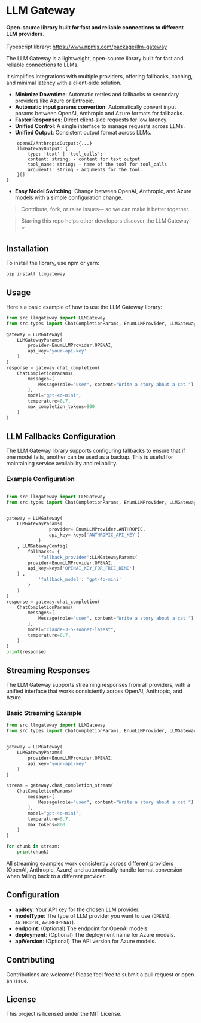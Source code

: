 # LLM Gateway
#### Open-source library built for fast and reliable connections to different LLM providers.

Typescript library: https://www.npmjs.com/package/llm-gateway

The LLM Gateway is a lightweight, open-source library built for fast and reliable connections to LLMs. <br>

It simplifies integrations with multiple providers, offering fallbacks, caching, and minimal latency with a client-side solution.


- **Minimize Downtime**: Automatic retries and fallbacks to secondary providers like Azure or Entropic.  
- **Automatic input params convertion**: Automatically convert input params between OpenAI, Anthropic and Azure formats for fallbacks.
- **Faster Responses**: Direct client-side requests for low latency.  
- **Unified Control**: A single interface to manage requests across LLMs. 
- **Unified Output**: Consistent output format across LLMs. 
```{
    openAI/AnthropicOutput:{...}
    llmGatewayOutput: {
        type: 'text' | 'tool_calls';
        content: string; - content for text output
        tool_name: string; - name of the tool for tool_calls
        arguments: string - arguments for the tool.
    }[]
}
```
- **Easy Model Switching**: Change between OpenAI, Anthropic, and Azure models with a simple configuration change. 

> Contribute, fork, or raise issues— so we can make it better together.

> Starring this repo helps other developers discover the LLM Gateway! ⭐  


## Installation

To install the library, use npm or yarn:

```bash
pip install llmgateway
```




## Usage

Here's a basic example of how to use the LLM Gateway library:

```python
from src.llmgateway import LLMGateway
from src.types import ChatCompletionParams, EnumLLMProvider, LLMGatewayParams, Message

gateway = LLMGateway(
    LLMGatewayParams(
        provider=EnumLLMProvider.OPENAI,
        api_key='your-api-key'
    )
)
response = gateway.chat_completion(
    ChatCompletionParams(
        messages=[
            Message(role="user", content="Write a story about a cat.")
        ],
        model="gpt-4o-mini",
        temperature=0.7,
        max_completion_tokens=800
    )
)

```

## LLM Fallbacks Configuration

The LLM Gateway library supports configuring fallbacks to ensure that if one model fails, another can be used as a backup. This is useful for maintaining service availability and reliability.

### Example Configuration

```python

from src.llmgateway import LLMGateway
from src.types import ChatCompletionParams, EnumLLMProvider, LLMGatewayConfig, LLMGatewayParams, Message


gateway = LLMGateway(
    LLMGatewayParams(
                provider= EnumLLMProvider.ANTHROPIC,
                api_key= keys['ANTHROPIC_API_KEY']
            )
    , LLMGatewayConfig(
        fallbacks= {
            'fallback_provider':LLMGatewayParams(
        provider=EnumLLMProvider.OPENAI,
        api_key=keys['OPENAI_KEY_FOR_FREE_DEMO']
    ) ,
            'fallback_model': 'gpt-4o-mini'
        }
    )
)
response = gateway.chat_completion(
    ChatCompletionParams(
        messages=[
            Message(role="user", content="Write a story about a cat.")
        ],
        model="claude-3-5-sonnet-latest",
        temperature=0.7,
    )
)
print(response)
```
## Streaming Responses

The LLM Gateway supports streaming responses from all providers, with a unified interface that works consistently across OpenAI, Anthropic, and Azure.

### Basic Streaming Example

```python
from src.llmgateway import LLMGateway
from src.types import ChatCompletionParams, EnumLLMProvider, LLMGatewayParams, Message


gateway = LLMGateway(
    LLMGatewayParams(
        provider=EnumLLMProvider.OPENAI,
        api_key='your-api-key'
    )
)

stream = gateway.chat_completion_stream(
    ChatCompletionParams(
        messages=[
            Message(role="user", content="Write a story about a cat.")
        ],
        model="gpt-4o-mini",
        temperature=0.7,
        max_tokens=800
    )
)

for chunk in stream:
    print(chunk)

```

All streaming examples work consistently across different providers (OpenAI, Anthropic, Azure) and automatically handle format conversion when falling back to a different provider.

## Configuration

- **apiKey**: Your API key for the chosen LLM provider.
- **modelType**: The type of LLM provider you want to use (`OPENAI`, `ANTHROPIC`, `AZUREOPENAI`).
- **endpoint**: (Optional) The endpoint for OpenAI models.
- **deployment**: (Optional) The deployment name for Azure models.
- **apiVersion**: (Optional) The API version for Azure models.

## Contributing

Contributions are welcome! Please feel free to submit a pull request or open an issue.

## License

This project is licensed under the MIT License.
